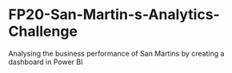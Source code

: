 # FP20-San-Martin-s-Analytics-Challenge
Analysing the business performance of San Martins by creating a dashboard in Power BI
